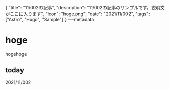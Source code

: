 {
  "title": "11/002の記事",
  "description": "11/002の記事のサンプルです。説明文がここに入ります",
  "icon": "hoge.png",
  "date": "2021/11/002",
  "tags": ["Astro", "Hugo", "Sample"]
}
---metadata

# hoge
hogehoge

## today
2021/11/002